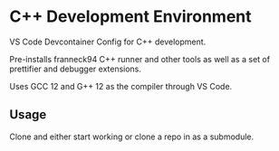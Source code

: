 # C++ Development Environment

VS Code Devcontainer Config for C++ development.

Pre-installs franneck94 C++ runner and other tools as well as a set of prettifier and debugger extensions.

Uses GCC 12 and G++ 12 as the compiler through VS Code.

## Usage

Clone and either start working or clone a repo in as a submodule.
